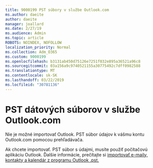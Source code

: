 ```yaml
---
title: 9000199 PST súbory v službe Outlook.com
ms.author: daeite
author: daeite
manager: joallard
ms.date: 2/27/19
ms.audience: Admin
ms.topic: article
ROBOTS: NOINDEX, NOFOLLOW
localization_priority: Normal
ms.collection: Adm_O365
ms.custom: 9000199
ms.openlocfilehash: b3131ab450d75126e7251f032e895a36521a96c8
ms.sourcegitcommit: 03a156a9c9740521155a30775492c7dff0982588
ms.translationtype: MT
ms.contentlocale: sk-SK
ms.lasthandoff: 03/22/2019
ms.locfileid: "30781136"
---
```

# <a name="pst-data-files-in-outlookcom"></a>PST dátových súborov v službe Outlook.com

Nie je možné importovať Outlook. PST súbor údajov k vášmu kontu Outlook.com pomocou prehľadávača.

Ak chcete importovať. PST súbor s údajmi, musíte použiť počítačovú aplikáciu Outlook. Ďalšie informácie, prečítajte si [importovať e-maily, kontakty a kalendár z programu Outlook .pst.](https://support.office.com/article/431a8e9a-f99f-4d5f-ae48-ded54b3440ac)